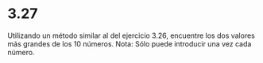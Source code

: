 # 3.27 

Utilizando un método similar al del ejercicio 3.26, encuentre los dos valores más grandes de los 10 números. Nota: Sólo puede introducir una vez cada número.

